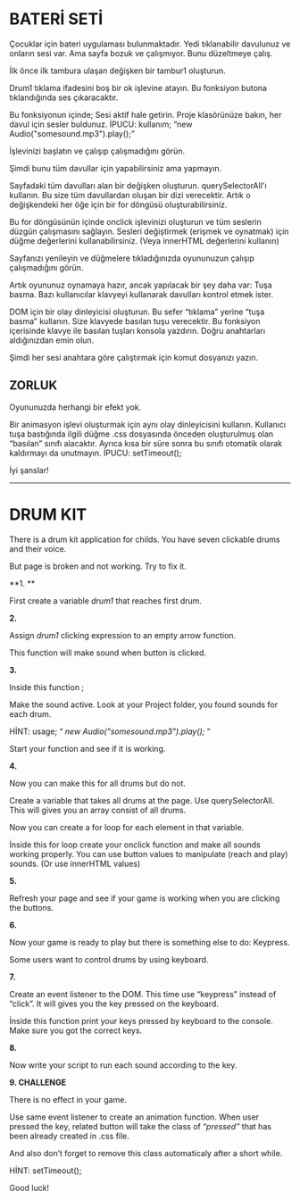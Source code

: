 # BATERİ SETİ

Çocuklar için bateri uygulaması bulunmaktadır. Yedi tıklanabilir davulunuz ve onların sesi var.
Ama sayfa bozuk ve çalışmıyor. Bunu düzeltmeye çalış.

İlk önce ilk tambura ulaşan değişken bir tambur1 oluşturun.

Drum1 tıklama ifadesini boş bir ok işlevine atayın.
Bu fonksiyon butona tıklandığında ses çıkaracaktır.

Bu fonksiyonun içinde;
Sesi aktif hale getirin. Proje klasörünüze bakın, her davul için sesler buldunuz.
İPUCU: kullanım; “new Audio("somesound.mp3").play();”

İşlevinizi başlatın ve çalışıp çalışmadığını görün.

Şimdi bunu tüm davullar için yapabilirsiniz ama yapmayın.

Sayfadaki tüm davulları alan bir değişken oluşturun. querySelectorAll'ı kullanın. Bu size tüm davullardan oluşan bir dizi verecektir.
Artık o değişkendeki her öğe için bir for döngüsü oluşturabilirsiniz.

Bu for döngüsünün içinde onclick işlevinizi oluşturun ve tüm seslerin düzgün çalışmasını sağlayın. Sesleri değiştirmek (erişmek ve oynatmak) için düğme değerlerini kullanabilirsiniz. (Veya innerHTML değerlerini kullanın)

Sayfanızı yenileyin ve düğmelere tıkladığınızda oyununuzun çalışıp çalışmadığını görün.

Artık oyununuz oynamaya hazır, ancak yapılacak bir şey daha var: Tuşa basma.
Bazı kullanıcılar klavyeyi kullanarak davulları kontrol etmek ister.

DOM için bir olay dinleyicisi oluşturun. Bu sefer “tıklama” yerine “tuşa basma” kullanın. Size klavyede basılan tuşu verecektir.
Bu fonksiyon içerisinde klavye ile basılan tuşları konsola yazdırın. Doğru anahtarları aldığınızdan emin olun.

Şimdi her sesi anahtara göre çalıştırmak için komut dosyanızı yazın.

## ZORLUK

Oyununuzda herhangi bir efekt yok.

Bir animasyon işlevi oluşturmak için aynı olay dinleyicisini kullanın. Kullanıcı tuşa bastığında ilgili düğme .css dosyasında önceden oluşturulmuş olan “basılan” sınıfı alacaktır.
Ayrıca kısa bir süre sonra bu sınıfı otomatik olarak kaldırmayı da unutmayın.
İPUCU: setTimeout();

İyi şanslar!

---

# DRUM KIT

There is a drum kit application for childs. You have seven clickable
drums and their voice.

But page is broken and not working. Try to fix it.

**1. **

First create a variable *drum1* that reaches
first drum.

**2.**

Assign *drum1* clicking
expression to an empty arrow function.

This function will make sound when button is clicked.

**3.**

Inside this function ;

Make the sound active. Look at your Project folder, you found
sounds for each drum.

HİNT: usage; “ *new Audio("somesound.mp3").play();* ”

Start your function and see if it is working.

**4.**

Now you can make this for all drums but do not.

Create a variable that takes all drums at the page. Use querySelectorAll.
This will gives you an array consist of all drums.

Now you can create a for loop for each element in that variable.

İnside this for loop create your onclick function and make all
sounds working properly. You can use button values to manipulate (reach and play)
sounds. (Or use innerHTML values)

**5.**

Refresh your page and see if your game is working when you are
clicking the buttons.

**6.**

Now your game is ready to play but there is something else to
do: Keypress.

Some users want to control drums by using keyboard.

**7.**

Create an event listener to the DOM. This time use “keypress”
instead of “click”. It will gives you the key pressed on the keyboard.

İnside this function print your keys pressed by keyboard to the
console. Make sure you got the correct keys.

**8.**

Now write your script to run each sound according to the key.

**9. CHALLENGE**

There is no effect in your game.

Use same event listener to create an animation function. When
user pressed the key, related button will take the class of “*pressed”* that has been already created in .css file.

And also don’t forget to remove this class automaticaly after
a short while.

HİNT: setTimeout();

Good luck!
